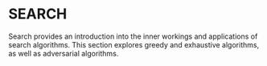 # **SEARCH** 

Search provides an introduction into the inner workings and applications of search algorithms. This section explores greedy and exhaustive algorithms, as well as adversarial algorithms. 